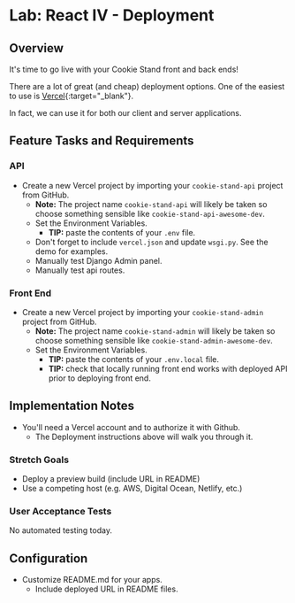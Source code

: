 # Lab: React IV - Deployment

## Overview

It's time to go live with your Cookie Stand front and back ends!

There are a lot of great (and cheap) deployment options. One of the easiest to use is [Vercel](https://vercel.com/){:target="_blank"}.

In fact, we can use it for both our client and server applications.

## Feature Tasks and Requirements

### API

- Create a new Vercel project by importing your `cookie-stand-api` project from GitHub.
    - **Note:** The project name `cookie-stand-api` will likely be taken so choose something sensible like `cookie-stand-api-awesome-dev`.
    - Set the Environment Variables.
        - **TIP:** paste the contents of your `.env` file.
    - Don't forget to include `vercel.json` and update `wsgi.py`. See the demo for examples.
    - Manually test Django Admin panel.
    - Manually test api routes.

### Front End

- Create a new Vercel project by importing your `cookie-stand-admin` project from GitHub.
    - **Note:** The project name `cookie-stand-admin` will likely be taken so choose something sensible like `cookie-stand-admin-awesome-dev`.
    - Set the Environment Variables.
        - **TIP:** paste the contents of your `.env.local` file.
        - **TIP:** check that locally running front end works with deployed API prior to deploying front end.


## Implementation Notes

- You'll need a Vercel account and to authorize it with Github.
  - The Deployment instructions above will walk you through it.

### Stretch Goals

- Deploy a preview build (include URL in README)
- Use a competing host (e.g. AWS, Digital Ocean, Netlify, etc.)

### User Acceptance Tests

No automated testing today.

## Configuration

- Customize README.md for your apps.
  - Include deployed URL in README files.
